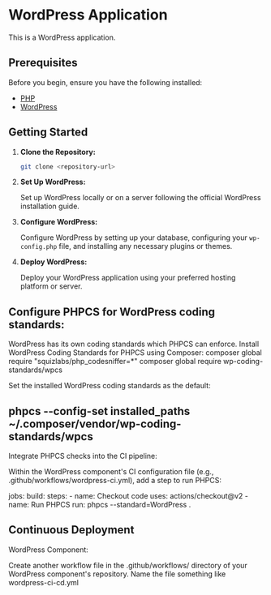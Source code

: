 # WordPress Application

This is a WordPress application.

## Prerequisites

Before you begin, ensure you have the following installed:

- [PHP](https://www.php.net/)
- [WordPress](https://wordpress.org/download/)

## Getting Started

1. **Clone the Repository:**

    ```bash
    git clone <repository-url>
    ```

2. **Set Up WordPress:**

    Set up WordPress locally or on a server following the official WordPress installation guide.

3. **Configure WordPress:**

    Configure WordPress by setting up your database, configuring your `wp-config.php` file, and installing any necessary plugins or themes.

4. **Deploy WordPress:**

    Deploy your WordPress application using your preferred hosting platform or server.
## Configure PHPCS for WordPress coding standards:

WordPress has its own coding standards which PHPCS can enforce. Install WordPress Coding Standards for PHPCS using Composer:
 composer global require "squizlabs/php_codesniffer=*"
 composer global require wp-coding-standards/wpcs

Set the installed WordPress coding standards as the default:
## phpcs --config-set installed_paths ~/.composer/vendor/wp-coding-standards/wpcs

Integrate PHPCS checks into the CI pipeline:

Within the WordPress component's CI configuration file (e.g., .github/workflows/wordpress-ci.yml), add a step to run PHPCS:

jobs:
  build:
    steps:
      - name: Checkout code
        uses: actions/checkout@v2
      - name: Run PHPCS
        run: phpcs --standard=WordPress .

## Continuous Deployment
WordPress Component:

Create another workflow file in the .github/workflows/ directory of your WordPress component's repository.
Name the file something like wordpress-ci-cd.yml


